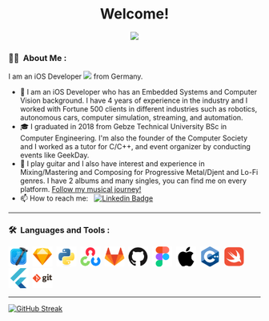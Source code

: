 <h1 align="center">Welcome!</h1>
<p align="center"><img src="https://media.giphy.com/media/M9gbBd9nbDrOTu1Mqx/giphy.gif" width="100"/></p>

### 👨‍💻 &nbsp;About Me :
I am an iOS Developer <img src="https://media.giphy.com/media/WUlplcMpOCEmTGBtBW/giphy.gif" width="30"> from Germany.

- 🔭 I am an iOS Developer who has an Embedded Systems and Computer Vision background. I have 4 years of experience in the industry and I worked with Fortune 500 clients in different industries such as robotics, autonomous cars, computer simulation, streaming, and automation.
- 🎓 I graduated in 2018 from Gebze Technical University BSc in Computer Engineering. I'm also the founder of the Computer Society and I worked as a tutor for C/C++, and event organizer by conducting events like GeekDay.
- 🎸 I play guitar and I also have interest and experience in Mixing/Mastering and Composing for Progressive Metal/Djent and Lo-Fi genres. I have 2 albums and many singles, you can find me on every platform. [Follow my musical journey!](https://linktr.ee/aliyasineser)
- 📫 How to reach me: &nbsp; [![Linkedin Badge](https://img.shields.io/badge/-aliyasineser-blue?style=flat&logo=Linkedin&logoColor=white)](https://www.linkedin.com/in/aliyasineser)

---

### 🛠 &nbsp;Languages and Tools :

<p>
<img src="https://github.com/devicons/devicon/blob/master/icons/xcode/xcode-original.svg" title="Swift" **alt="Swift" width="40" height="40"/>&nbsp;
<img src="https://github.com/devicons/devicon/blob/master/icons/sketch/sketch-original.svg" title="Swift" **alt="Swift" width="40" height="40"/>&nbsp;
<img src="https://github.com/devicons/devicon/blob/master/icons/python/python-original.svg" title="Swift" **alt="Swift" width="40" height="40"/>&nbsp;
<img src="https://github.com/devicons/devicon/blob/master/icons/opencv/opencv-original.svg" title="Swift" **alt="Swift" width="40" height="40"/>&nbsp;
<img src="https://github.com/devicons/devicon/blob/master/icons/gitlab/gitlab-original.svg" title="Swift" **alt="Swift" width="40" height="40"/>&nbsp;
<img src="https://github.com/devicons/devicon/blob/master/icons/github/github-original.svg" title="Swift" **alt="Swift" width="40" height="40"/>&nbsp;
<img src="https://github.com/devicons/devicon/blob/master/icons/figma/figma-original.svg" title="Swift" **alt="Swift" width="40" height="40"/>&nbsp;
<img src="https://github.com/devicons/devicon/blob/master/icons/apple/apple-original.svg" title="Swift" **alt="Swift" width="40" height="40"/>&nbsp;
<img src="https://github.com/devicons/devicon/blob/master/icons/cplusplus/cplusplus-original.svg" title="Swift" **alt="Swift" width="40" height="40"/>&nbsp;
<img src="https://github.com/devicons/devicon/blob/master/icons/swift/swift-original.svg" title="Swift" **alt="Swift" width="40" height="40"/>&nbsp;
<img src="https://github.com/devicons/devicon/blob/master/icons/flutter/flutter-original.svg" title="Flutter" alt="Flutter" width="40" height="40"/>&nbsp;
<img src="https://github.com/devicons/devicon/blob/master/icons/git/git-original-wordmark.svg" title="Git" **alt="Git" width="40" height="40"/>&nbsp;
</p>

---

[![GitHub Streak](http://github-readme-streak-stats.herokuapp.com?user=aliyasineser&theme=dark)](https://git.io/streak-stats)

<!--
**aliyasineser/aliyasineser** is a ✨ _special_ ✨ repository because its `README.md` (this file) appears on your GitHub profile.

Here are some ideas to get you started:

- 🔭 I’m currently working on ...
- 🌱 I’m currently learning ...
- 👯 I’m looking to collaborate on ...
- 🤔 I’m looking for help with ...
- 💬 Ask me about ...
- 📫 How to reach me: ...
- 😄 Pronouns: ...
- ⚡ Fun fact: ...
-->

